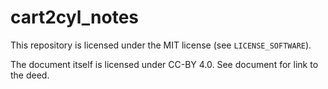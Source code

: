 # cart2cyl_notes

This repository is licensed under the MIT license (see `LICENSE_SOFTWARE`). 

The document itself is licensed under CC-BY 4.0. See document for link to the deed.